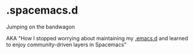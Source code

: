 # .spacemacs.d
Jumping on the bandwagon

AKA "How I stopped worrying about maintaining my [.emacs.d](https://github.com/microamp/.emacs.d) and learned to enjoy community-driven layers in Spacemacs"

